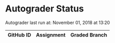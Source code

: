 # Autograder Status
Autograder last run at: November 01, 2018 at 13:20

| GitHub ID | Assignment | Graded Branch |
|-----------|------------|---------------|
